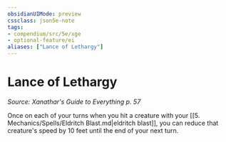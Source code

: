 ```yaml
---
obsidianUIMode: preview
cssclass: json5e-note
tags:
- compendium/src/5e/xge
- optional-feature/ei
aliases: ["Lance of Lethargy"]
---
```

# Lance of Lethargy
*Source: Xanathar's Guide to Everything p. 57* 

Once on each of your turns when you hit a creature with your [[5. Mechanics/Spells/Eldritch Blast.md|eldritch blast]], you can reduce that creature's speed by 10 feet until the end of your next turn.